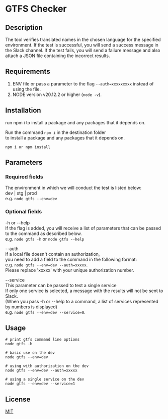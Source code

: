 # GTFS Checker

## Description

The tool verifies translated names in the chosen language for the specified environment.
If the test is successful, you will send a success message in the Slack channel.
If the test fails, you will send a failure message and also attach a JSON file containing the incorrect results.

## Requirements

1. ENV file or pass a parameter to the flag `--auth=xxxxxxxxx` instead of using the file.
2. NODE version v20.12.2 or higher (`node -v`).

## Installation

run npm i to install a package and any packages that it depends on.

Run the command `npm i` in the destination folder\
to install a package and any packages that it depends on.

```
npm i or npm install
```

## Parameters

### Required fields

The environment in which we will conduct the test is listed below:\
dev | stg | prod\
e.g. `node gtfs --env=dev`

### Optional fields

-h or --help\
If the flag is added, you will receive a list of parameters that can be passed to the command as described below.\
e.g. `node gtfs -h` or `node gtfs --help`

--auth\
If a local file doesn't contain an authorization,\
you need to add a field to the command in the following format:\
e.g. `node gtfs --env=dev --auth=xxxxx`. \
Please replace 'xxxxx' with your unique authorization number.

--service\
This parameter can be passed to test a single service\
If only one service is selected, a message with the results will not be sent to Slack.\
(When you pass -h or --help to a command, a list of services represented by numbers is displayed)\
e.g. `node gtfs --env=dev --service=0`.

## Usage

```
# print gtfs command line options
node gtfs -h
```

```
# basic use on the dev
node gtfs --env=dev
```

```
# using with authorization on the dev
node gtfs --env=dev --auth=xxxxx
```

```
# using a single service on the dev
node gtfs --env=dev --service=1
```

## License

[MIT](https://choosealicense.com/licenses/mit/)
